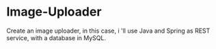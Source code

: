 # Image-Uploader
Create an image uploader, in this case, i 'll use Java and Spring as REST service, with a database in MySQL.
